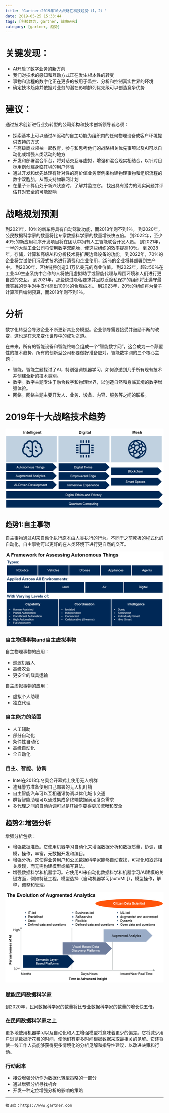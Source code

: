 ```yaml
---
title: 'Gartner:2019年10大战略性科技趋势（1，2）'
date: 2019-05-25 15:33:44
tags: [科技趋势, gartner, 战略研究]
category: [gartner, 趋势]
---
```


# 关键发现：

- AI开启了数字业务的新方向
- 我们对技术的感知和互动方式正在发生根本性的转变
- 事物和流程的数字化正在更多的被用于监控、分析和控制真实世界的环境
- 确定技术趋势并依据对业务的潜在影响排列优先级可以创造竞争优势

# 建议：

通过技术创新进行业务转型的公司架构和技术创新领导者必须：

- 探索基本上可以通过AI驱动的自主功能为组织内的任何物理设备或客户环境提供支持的方式
- 与高级商业领袖一起教育，参与和思考他们的战略相关优先事项以及AI可以自动化或增强人类活动的地方
- 开发和部署混合平台，将对话交互与虚拟，增强和混合现实相结合，以针对目标用例创建身临其境的用户体验
- 通过开发和优先处理有针对性的高价值业务案例来构建物理事物和组织流程的数字双胞胎，从而支持物联网计划
- 在量子计算仍处于新兴状态时，了解并监控它。 找出具有潜力的现实问题并评估其对安全的可能影响

# 战略规划预测

到2021年，10％的新车将具有自动驾驶功能，而2018年则不到1％。
到2020年，公民数据科学家的数量将比专家数据科学家的数量增长快五倍。
到2022年，至少40％的新应用程序开发项目将在团队中拥有人工智能联合开发人员。
到2021年，一半的大型工业公司将使用数字双胞胎，使这些组织的效率提高10％。
到2028年，存储，计算和高级AI和分析技术将扩展边缘设备的功能。
到2022年，70％的企业将尝试使用沉浸式技术进行消费和企业使用，25％的企业将其部署到生产中。
到2030年，区块链将创造3.1万亿美元的商业价值。
到2022年，超过50％在工业4.0生态系统中合作的人将使用虚拟助手或智能代理与周围环境和人们进行更自然的交互。
到2021年，那些绕过隐私要求并且缺乏隐私保护的组织将比遵守最佳实践的竞争对手支付高出100％的合规成本。
到2023年，20％的组织将为量子计算项目编制预算，而2018年则不到1％。

# 分析

数字化转型会导致企业不断更新其业务模型。企业领导需要接受并鼓励不断的改变，这也是在未来变化世界中的成功之道。

在未来，所有的智能设备和智能终端会组成一个“智能数字网”，这会成为一个颠覆性的技术趋势，所有的创新型公司都要做好准备应对。智能数字网的三个核心主题：

- 智能。智能主题探讨了AI，特别强调机器学习，如何渗透到几乎所有现有技术并创建全新的技术类别。
- 数字。数字主题专注于融合数字和物理世界，以创造自然和身临其境的数字增强体验。
- 网络。网络主题主要开发人、业务、设备、内容、服务等之间的联系。

# 2019年十大战略技术趋势

![](https://raw.githubusercontent.com/imonce/imgs/master/20190527105918.png)

## 趋势1:自主事物

自主事物通过AI来自动化执行原本由人类执行的行为。不同于之前死板的程式化的自动化，自主事物可以更好的在人类环境下进行更自然的交互。

![](https://raw.githubusercontent.com/imonce/imgs/master/20190529202423.png)

### 自主物理事物and自主虚拟事物

自主物理事物的应用：

- 巡逻机器人
- 高级农业
- 更安全的载具运输

自主虚拟事物的应用：

- 虚拟个人助理
- 独立代理

### 自主能力的范围

- 人工辅助
- 部分自动化
- 条件性自动化
- 高级自动化
- 全自动化

### 自主、智能、协调

- Intel在2018年冬奥会开幕式上使用无人机群
- 迪拜警方准备使用自己部署的无人机盯梢
- 自主智能汽车可以互相通讯协调以优化城市交通
- 群智智能助理可以通过集成多终端数据满足复杂需求
- 多代理之间的自动协调可以是IT操作变得更加流畅和安全

## 趋势2:增强分析

增强分析包括：

- 增强数据准备。它使用机器学习自动化来增强数据分析和数据质量，协调，建模，操作，丰富，元数据开发和编目。
- 增强分析。这使得业务用户和公民数据科学家能够自动查找，可视化和叙述相关发现，而无需构建模型或编写算法。
- 增强数据科学和机器学习。它使用AI来自动化数据科学和机器学习/AI建模的关键方面，例如特征工程，模型选择（自动机器学习[autoML]），模型操作，解释，调整和管理。

![](https://raw.githubusercontent.com/imonce/imgs/master/20190529205050.png)

### 赋能民间数据科学家

到2020年，民间数据科学家的数量将比专业数据科学家的数量的增长快五倍。

### 在民间数据科学家之上

更多地使用机器学习以及自动化和人工增强模型将意味着更少的偏差。它将减少用户浏览数据所花费的时间，使他们有更多时间根据数据采取最相关的见解。它还将使一线工作人员能够获得更多情境化的分析见解和指导性建议，以改进决策和行动。

### 行动起来

- 接受增强分析作为数据化转型策略的一部分
- 通过增强分析寻找机会
- 开发一种定位增强分析的影响的策略

---

	摘译自：https://www.gartner.com